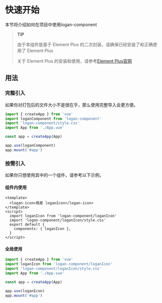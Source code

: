 # 快速开始
本节将介绍如何在项目中使用logan-component



> **TIP**
> 
> 由于本组件是基于 Element Plus 的二次封装，请确保已经安装了和正确使用了 Element Plus
>
> 关于 Element Plus 的安装和使用，请参考[Element Plus官网](https://element-plus.org/zh-CN/)

## 用法
### 完整引入 
如果你对打包后的文件大小不是很在乎，那么使用完整导入会更方便。
```js
import { createApp } from 'vue'
import loganComponent from 'logan-component'
import 'logan-component/style.css'
import App from './App.vue'

const app = createApp(App)

app.use(loganComponent)
app.mount('#app')

```

### 按需引入 
如果你只想使用其中的一个组件，请参考以下示例。
#### 组件内使用
```vue
<template>
  <logan-icon>我是 loganIcon</logan-icon>
</template>
<script>
  import loganIcon from 'logan-component/loganIcon'
  import 'logan-component/loganIcon/style.css'
  export default {
    components: { loganIcon },
  }
</script>

```
#### 全局使用
```js
import { createApp } from 'vue'
import loganIcon from 'logan-component/loganIcon'
import 'logan-component/loganIcon/style.css'
import App from './App.vue'

const app = createApp(App)

app.use(loganIcon)
app.mount('#app')

```